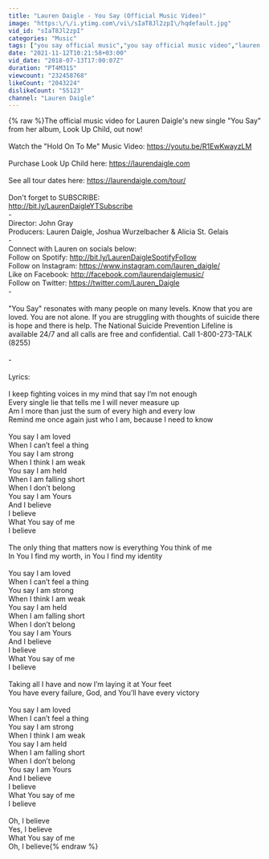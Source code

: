 ```yaml
---
title: "Lauren Daigle - You Say (Official Music Video)"
image: "https:\/\/i.ytimg.com\/vi\/sIaT8Jl2zpI\/hqdefault.jpg"
vid_id: "sIaT8Jl2zpI"
categories: "Music"
tags: ["you say official music","you say official music video","lauren daigle you say"]
date: "2021-11-12T10:21:58+03:00"
vid_date: "2018-07-13T17:00:07Z"
duration: "PT4M31S"
viewcount: "232458768"
likeCount: "2043224"
dislikeCount: "55123"
channel: "Lauren Daigle"
---
```

{% raw %}The official music video for Lauren Daigle's new single &quot;You Say&quot; from her album, Look Up Child, out now!<br /><br />Watch the &quot;Hold On To Me&quot; Music Video: <a rel="nofollow" target="blank" href="https://youtu.be/R1EwKwayzLM">https://youtu.be/R1EwKwayzLM</a><br /><br />Purchase Look Up Child here: <a rel="nofollow" target="blank" href="https://laurendaigle.com">https://laurendaigle.com</a>  <br /><br />See all tour dates here: <a rel="nofollow" target="blank" href="https://laurendaigle.com/tour/">https://laurendaigle.com/tour/</a><br /><br />Don't forget to SUBSCRIBE:<br /><a rel="nofollow" target="blank" href="http://bit.ly/LaurenDaigleYTSubscribe">http://bit.ly/LaurenDaigleYTSubscribe</a><br />-<br />Director: John Gray<br />Producers: Lauren Daigle, Joshua Wurzelbacher &amp; Alicia St. Gelais<br />-<br />Connect with Lauren on socials below: <br />Follow on Spotify: <a rel="nofollow" target="blank" href="http://bit.ly/LaurenDaigleSpotifyFollow">http://bit.ly/LaurenDaigleSpotifyFollow</a><br />Follow on Instagram: <a rel="nofollow" target="blank" href="https://www.instagram.com/lauren_daigle/">https://www.instagram.com/lauren_daigle/</a><br />Like on Facebook: <a rel="nofollow" target="blank" href="http://facebook.com/laurendaiglemusic/">http://facebook.com/laurendaiglemusic/</a><br />Follow on Twitter: <a rel="nofollow" target="blank" href="https://twitter.com/Lauren_Daigle">https://twitter.com/Lauren_Daigle</a><br />-<br /><br />&quot;You Say&quot; resonates with many people on many levels. Know that you are loved. You are not alone. If you are struggling with thoughts of suicide there is hope and there is help. The National Suicide Prevention Lifeline is available 24/7 and all calls are free and confidential. Call 1-800-273-TALK (8255)<br /><br />-<br /><br />Lyrics: <br /><br />I keep fighting voices in my mind that say I’m not enough<br />Every single lie that tells me I will never measure up<br />Am I more than just the sum of every high and every low<br />Remind me once again just who I am, because I need to know<br /><br />You say I am loved<br />When I can’t feel a thing<br />You say I am strong<br />When I think I am weak<br />You say I am held<br />When I am falling short<br />When I don’t belong<br />You say I am Yours<br />And I believe<br />I believe<br />What You say of me<br />I believe<br /><br />The only  thing that matters now is everything You think of me<br />In You I find my worth, in You I find my identity<br /><br />You say I am loved<br />When I can’t feel a thing<br />You say I am strong<br />When I think I am weak<br />You say I am held<br />When I am falling short<br />When I don’t belong<br />You say I am Yours<br />And I believe<br />I believe<br />What You say of me<br />I believe<br /><br />Taking all I have and now I’m laying it at Your feet<br />You have every failure, God, and You’ll have every victory<br /><br />You say I am loved<br />When I can’t feel a thing<br />You say I am strong<br />When I think I am weak<br />You say I am held<br />When I am falling short<br />When I don’t belong<br />You say I am Yours<br />And I believe<br />I believe<br />What You say of me<br />I believe<br /><br />Oh, I believe<br />Yes, I believe<br />What You say of me<br />Oh, I believe{% endraw %}
